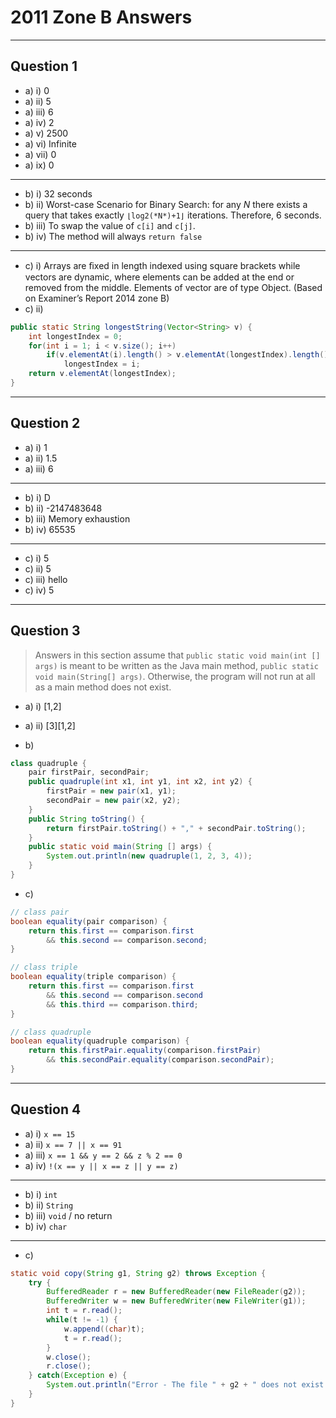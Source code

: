 # 2011 Zone B Answers
---

## Question 1
* a) i) 0
* a) ii) 5
* a) iii) 6
* a) iv) 2
* a) v) 2500
* a) vi) Infinite
* a) vii) 0
* a) ix) 0

---

* b) i) 32 seconds
* b) ii) Worst-case Scenario for Binary Search: for any *N* there exists a query that takes exactly `⌊log2(*N*)+1⌋` iterations. Therefore, 6 seconds.
* b) iii) To swap the value of `c[i]` and `c[j]`.
* b) iv) The method will always `return false`

---

* c) i) Arrays are ﬁxed in length indexed using square brackets while vectors are dynamic, where elements can be added at the end or removed from the middle. Elements of vector are of type Object. (Based on Examiner’s Report 2014 zone B)
* c) ii)
```java
public static String longestString(Vector<String> v) {
	int longestIndex = 0;
	for(int i = 1; i < v.size(); i++)
		if(v.elementAt(i).length() > v.elementAt(longestIndex).length())
			longestIndex = i;
	return v.elementAt(longestIndex);
}
```

---

## Question 2

* a) i) 1
* a) ii) 1.5
* a) iii) 6

---

* b) i) D
* b) ii) -2147483648
* b) iii) Memory exhaustion
* b) iv) 65535

---

* c) i) 5
* c) ii) 5
* c) iii) hello
* c) iv) 5

---

## Question 3
> Answers in this section assume that `public static void main(int [] args)` is meant to be written as the Java main method, `public static void main(String[] args)`. Otherwise, the program will not run at all as a main method does not exist.

* a) i) \[1,2\]
* a) ii) \[3\]\[1,2\]

* b)
```java
class quadruple {
    pair firstPair, secondPair;
    public quadruple(int x1, int y1, int x2, int y2) {
        firstPair = new pair(x1, y1);
        secondPair = new pair(x2, y2);
    }
    public String toString() {
        return firstPair.toString() + "," + secondPair.toString();
    }
    public static void main(String [] args) {
        System.out.println(new quadruple(1, 2, 3, 4));
    }
}
```

* c)
```java
// class pair
boolean equality(pair comparison) {
    return this.first == comparison.first
        && this.second == comparison.second;
}
```

```java
// class triple
boolean equality(triple comparison) {
    return this.first == comparison.first
        && this.second == comparison.second
        && this.third == comparison.third;
}
```

```java
// class quadruple
boolean equality(quadruple comparison) {
    return this.firstPair.equality(comparison.firstPair)
        && this.secondPair.equality(comparison.secondPair);
}
```

---

## Question 4

* a) i) `x == 15`
* a) ii) `x == 7 || x == 91`
* a) iii) `x == 1 && y == 2 && z % 2 == 0`
* a) iv) `!(x == y || x == z || y == z)`

---

* b) i) `int`
* b) ii) `String`
* b) iii) `void` / no return
* b) iv) `char`

---

* c)
```java
static void copy(String g1, String g2) throws Exception {
    try {
        BufferedReader r = new BufferedReader(new FileReader(g2));
        BufferedWriter w = new BufferedWriter(new FileWriter(g1));
        int t = r.read();
        while(t != -1) {
            w.append((char)t);
            t = r.read();
        }
        w.close();
        r.close();
    } catch(Exception e) {
        System.out.println("Error - The file " + g2 + " does not exist!");
    }
}
```

